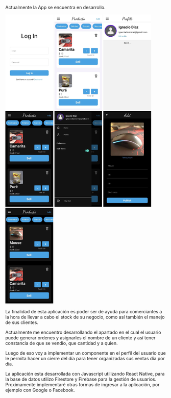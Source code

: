 Actualmente la App se encuentra en desarrollo.

<div display='flex'>
<img src='./screenshots/photo_2022-06-14_16-54-24.jpg' height='300px'/>
<img src='./screenshots/photo_2022-06-14_16-54-27.jpg' height='300px'/>
<img src='./screenshots/photo_2022-06-14_16-54-33.jpg' height='300px'/>
<img src='./screenshots/photo_2022-06-14_16-54-35.jpg' height='300px'/>
<img src='./screenshots/photo_2022-06-14_16-54-38.jpg' height='300px'/>
<img src='./screenshots/photo_2022-06-14_16-54-40.jpg' height='300px'/>
<img src='./screenshots/photo_2022-06-14_16-54-46.jpg' height='300px'/>
</div>
<div>
  <p>La finalidad de esta aplicación es poder ser de ayuda para comerciantes a la hora de llevar
  a cabo el stock de su negocio, como así también el manejo de sus clientes.</p>
  <p>Actualmente me encuentro desarrollando el apartado en el cual el usuario puede generar ordenes y asignarles
    el nombre de un cliente y así tener constancia de que se vendio, que cantidad y a quien.
  </p>
  <p>Luego de eso voy a implementar un componente en el perfil del usuario que le permita hacer un cierre del
  día para tener organizadas sus ventas día por día.</p>
</div>
<div>
  La aplicación esta desarrollada con Javascript utilizando React Native, para la base de datos utilizo Firestore
  y Firebase para la gestión de usuarios. Proximamente implementaré otras formas de ingresar a la aplicación,
  por ejemplo con Google o Facebook.
</div>
